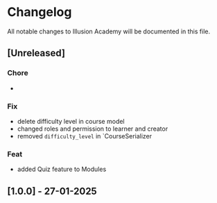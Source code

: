 # Changelog

All notable changes to Illusion Academy will be documented in this file.

## [Unreleased]

### Chore
- 

### Fix
- delete difficulty level in course model
- changed roles and permission to learner and creator
- removed `difficulty_level` in `CourseSerializer


### Feat
- added Quiz feature to Modules

## [1.0.0] - 27-01-2025

